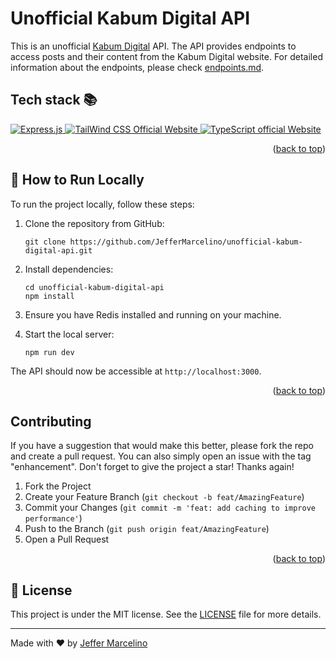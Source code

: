 <a name="readme-top"></a>

# Unofficial Kabum Digital API

This is an unofficial [Kabum Digital](https://kabum.digital/) API. The API provides endpoints to access posts and their content from the Kabum Digital website.
For detailed information about the endpoints, please check [endpoints.md](endpoints.md).

## Tech stack 📚

<p>
  <a href="https://expressjs.com/">
    <img src="https://img.shields.io/badge/express.js-fff?style=for-the-badge&logo=express&logoColor=black" alt="Express.js"/>
  </a>
  <a href="https://redis.com/">
    <img src="https://img.shields.io/badge/redis-ff0000?style=for-the-badge&logo=redis&logoColor=white" alt="TailWind CSS Official Website"/>
  </a>
  <a href="https://www.typescriptlang.org/">
    <img src="https://img.shields.io/badge/typescript-2F74C0?style=for-the-badge&logo=typescript&logoColor=white" alt="TypeScript official Website"/>
  </a>
</p>

<p align="right">(<a href="#readme-top">back to top</a>)</p>


## 🚀 How to Run Locally

To run the project locally, follow these steps:

1. Clone the repository from GitHub:

   ```
   git clone https://github.com/JefferMarcelino/unofficial-kabum-digital-api.git
   ```

2. Install dependencies:

   ```
   cd unofficial-kabum-digital-api
   npm install
   ```

3. Ensure you have Redis installed and running on your machine.

4. Start the local server:

   ```
   npm run dev
   ```

The API should now be accessible at `http://localhost:3000`.

<p align="right">(<a href="#readme-top">back to top</a>)</p>


## Contributing

If you have a suggestion that would make this better, please fork the repo and create a pull request. You can also simply open an issue with the tag "enhancement".
Don't forget to give the project a star! Thanks again!

1. Fork the Project
2. Create your Feature Branch (`git checkout -b feat/AmazingFeature`)
3. Commit your Changes (`git commit -m 'feat: add caching to improve performance'`)
4. Push to the Branch (`git push origin feat/AmazingFeature`)
5. Open a Pull Request

<p align="right">(<a href="#readme-top">back to top</a>)</p>

## 📝 License

This project is under the MIT license. See the [LICENSE](./LICENSE) file for more details.

---

Made with ♥ by [Jeffer Marcelino](https://github.com/JefferMarcelino/)
